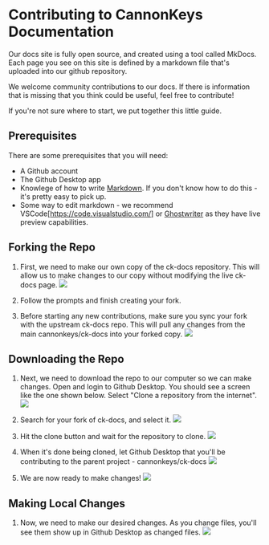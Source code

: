# Contributing to CannonKeys Documentation

Our docs site is fully open source, and created using a tool called MkDocs.
Each page you see on this site is defined by a markdown file that's uploaded into our github repository.

We welcome community contributions to our docs. If there is information that is missing that you think could be useful, feel free to contribute!

If you're not sure where to start, we put together this little guide.

## Prerequisites 

There are some prerequisites that you will need:
- A Github account
- The Github Desktop app
- Knowlege of how to write [Markdown](https://www.markdownguide.org/). If you don't know how to do this - it's pretty easy to pick up.
- Some way to edit markdown - we recommend VSCode[https://code.visualstudio.com/] or [Ghostwriter](https://ghostwriter.kde.org/) as they have live preview capabilities.


## Forking the Repo

1. First, we need to make our own copy of the ck-docs repository. This will allow us to make changes to our copy without modifying the live ck-docs page.
    ![](images/contributing/00_create_a_fork.png)

1. Follow the prompts and finish creating your fork.

1. Before starting any new contributions, make sure you sync your fork with the upstream ck-docs repo. This will pull any changes from the main cannonkeys/ck-docs into your forked copy.
    ![](images/contributing/01_sync_fork.png)

## Downloading the Repo

1. Next, we need to download the repo to our computer so we can make changes. Open and login to Github Desktop. You should see a screen like the one shown below. Select "Clone a repository from the internet".
    ![](images/contributing/02_clone_repo_01.png)

1. Search for your fork of ck-docs, and select it.
    ![](images/contributing/03_clone_repo_02.png)

1. Hit the clone button and wait for the repository to clone.
    ![](images/contributing/04_cloning.png)

1. When it's done being cloned, let Github Desktop that you'll be contributing to the parent project - cannonkeys/ck-docs
    ![](images/contributing/05_contribute_to_parent.png)

1. We are now ready to make changes!
    ![](images/contributing/06_ready_for_changes.png)

## Making Local Changes

1. Now, we need to make our desired changes. As you change files, you'll see them show up in Github Desktop as changed files.
    ![](images/contributing/07_files_changed.png)



